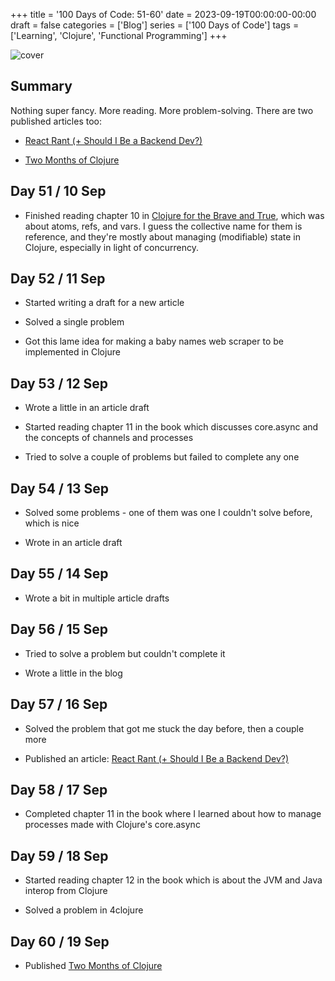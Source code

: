 +++
title = '100 Days of Code: 51-60'
date = 2023-09-19T00:00:00-00:00
draft = false
categories = ['Blog']
series = ['100 Days of Code']
tags = ['Learning', 'Clojure', 'Functional Programming']
+++

![cover](https://i.imgur.com/YghZkHs.png)

## Summary

Nothing super fancy. More reading. More problem-solving. There are two published articles too:

* [React Rant (+ Should I Be a Backend Dev?)](https://wipdev.netlify.app/posts/react-rant-should-i-be-a-backend-dev)
    
* [Two Months of Clojure](https://wipdev.hashnode.dev/two-months-of-clojure)
    

## Day 51 / 10 Sep

* Finished reading chapter 10 in [Clojure for the Brave and True](https://www.braveclojure.com/clojure-for-the-brave-and-true/), which was about atoms, refs, and vars. I guess the collective name for them is reference, and they're mostly about managing (modifiable) state in Clojure, especially in light of concurrency.
    

## Day 52 / 11 Sep

* Started writing a draft for a new article
    
* Solved a single problem
    
* Got this lame idea for making a baby names web scraper to be implemented in Clojure
    

## Day 53 / 12 Sep

* Wrote a little in an article draft
    
* Started reading chapter 11 in the book which discusses core.async and the concepts of channels and processes
    
* Tried to solve a couple of problems but failed to complete any one
    

## Day 54 / 13 Sep

* Solved some problems - one of them was one I couldn't solve before, which is nice
    
* Wrote in an article draft
    

## Day 55 / 14 Sep

* Wrote a bit in multiple article drafts
    

## Day 56 / 15 Sep

* Tried to solve a problem but couldn't complete it
    
* Wrote a little in the blog
    

## Day 57 / 16 Sep

* Solved the problem that got me stuck the day before, then a couple more
    
* Published an article: [React Rant (+ Should I Be a Backend Dev?)](https://wipdev.netlify.app/posts/react-rant-should-i-be-a-backend-dev)
    

## Day 58 / 17 Sep

* Completed chapter 11 in the book where I learned about how to manage processes made with Clojure's core.async
    

## Day 59 / 18 Sep

* Started reading chapter 12 in the book which is about the JVM and Java interop from Clojure
    
* Solved a problem in 4clojure
    

## Day 60 / 19 Sep

* Published [Two Months of Clojure](https://wipdev.hashnode.dev/two-months-of-clojure)
